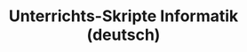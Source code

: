 ---
title: Unterrichts-Skripte Informatik (deutsch)
layout: collection
permalink: /lesson_script/
collection: coll_lessonscripts
entries_layout: grid
classes: wide
---